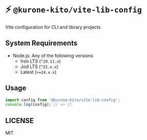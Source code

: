 # ⚡️ `@kurone-kito/vite-lib-config`

Vite configuration for CLI and library projects

## System Requirements

- Node.js: Any of the following versions
  - Iron LTS (`^20.11.x`)
  - Jod LTS (`^22.x.x`)
  - Latest (`>=24.x.x`)

## Usage

```ts
import config from '@kurone-kito/vite-lib-config';
console.log(config); // => {}
```

## LICENSE

MIT
